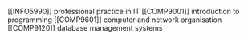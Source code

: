 [[INFO5990]] professional practice in IT
[[COMP9001]] introduction to programming
[[COMP9601]] computer and network organisation
[[COMP9120]] database management systems
